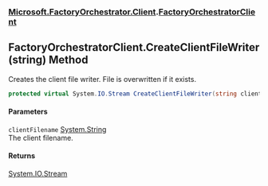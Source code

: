 ### [Microsoft.FactoryOrchestrator.Client](Microsoft_FactoryOrchestrator_Client.md 'Microsoft.FactoryOrchestrator.Client').[FactoryOrchestratorClient](FactoryOrchestratorClient.md 'Microsoft.FactoryOrchestrator.Client.FactoryOrchestratorClient')
## FactoryOrchestratorClient.CreateClientFileWriter(string) Method
Creates the client file writer. File is overwritten if it exists.  
```csharp
protected virtual System.IO.Stream CreateClientFileWriter(string clientFilename);
```
#### Parameters
<a name='Microsoft_FactoryOrchestrator_Client_FactoryOrchestratorClient_CreateClientFileWriter(string)_clientFilename'></a>
`clientFilename` [System.String](https://docs.microsoft.com/en-us/dotnet/api/System.String 'System.String')  
The client filename.
  
#### Returns
[System.IO.Stream](https://docs.microsoft.com/en-us/dotnet/api/System.IO.Stream 'System.IO.Stream')  
